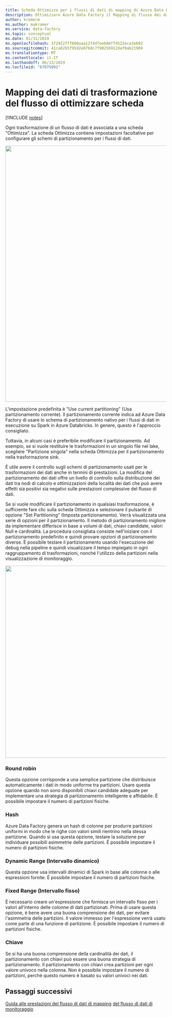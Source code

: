 ```yaml
---
title: Scheda Ottimizza per i flussi di dati di mapping di Azure Data Factory
description: Ottimizzare Azure Data Factory il Mapping di flusso dei dati usando la scheda ottimizzare con le impostazioni della partizione
author: kromerm
ms.author: makromer
ms.service: data-factory
ms.topic: conceptual
ms.date: 01/31/2019
ms.openlocfilehash: 372922fff600aaa12fddfeeb86ff4522eca3e602
ms.sourcegitcommit: 41ca82b5f95d2e07b0c7f9025b912daf0ab21909
ms.translationtype: MT
ms.contentlocale: it-IT
ms.lasthandoff: 06/13/2019
ms.locfileid: "67075091"
---
```

# <a name="mapping-data-flow-transformation-optimize-tab"></a>Mapping dei dati di trasformazione del flusso di ottimizzare scheda

[!INCLUDE [notes](../../includes/data-factory-data-flow-preview.md)]

Ogni trasformazione di un flusso di dati è associata a una scheda "Ottimizza". La scheda Ottimizza contiene impostazioni facoltative per configurare gli schemi di partizionamento per i flussi di dati.

<img src="media/data-flow/opt001.png" width="800">

L'impostazione predefinita è "Use current partitioning" (Usa partizionamento corrente). Il partizionamento corrente indica ad Azure Data Factory di usare lo schema di partizionamento nativo per i flussi di dati in esecuzione su Spark in Azure Databricks. In genere, questo è l'approccio consigliato.

Tuttavia, in alcuni casi è preferibile modificare il partizionamento. Ad esempio, se si vuole restituire le trasformazioni in un singolo file nel lake, scegliere "Partizione singola" nella scheda Ottimizza per il partizionamento nella trasformazione sink.

È utile avere il controllo sugli schemi di partizionamento usati per le trasformazioni dei dati anche in termini di prestazioni. La modifica del partizionamento dei dati offre un livello di controllo sulla distribuzione dei dati tra nodi di calcolo e ottimizzazioni della località dei dati che può avere effetti sia positivi sia negativi sulle prestazioni complessive del flusso di dati.

Se si vuole modificare il partizionamento in qualsiasi trasformazione, è sufficiente fare clic sulla scheda Ottimizza e selezionare il pulsante di opzione "Set Partitioning" (Imposta partizionamento). Verrà visualizzata una serie di opzioni per il partizionamento. Il metodo di partizionamento migliore da implementare differisce in base a volumi di dati, chiavi candidate, valori Null e cardinalità. La procedura consigliata consiste nell'iniziare con il partizionamento predefinito e quindi provare opzioni di partizionamento diverse. È possibile testare il partizionamento usando l'esecuzione del debug nella pipeline e quindi visualizzare il tempo impiegato in ogni raggruppamento di trasformazioni, nonché l'utilizzo della partizioni nella visualizzazione di monitoraggio.

<img src="media/data-flow/opt002.png" width="600">

### <a name="round-robin"></a>Round robin

Questa opzione corrisponde a una semplice partizione che distribuisce automaticamente i dati in modo uniforme tra partizioni. Usare questa opzione quando non sono disponibili chiavi candidate adeguate per implementare una strategia di partizionamento intelligente e affidabile. È possibile impostare il numero di partizioni fisiche.

### <a name="hash"></a>Hash

Azure Data Factory genera un hash di colonne per produrre partizioni uniformi in modo che le righe con valori simili rientrino nella stessa partizione. Quando si usa questa opzione, testare la soluzione per individuare possibili asimmetrie delle partizioni. È possibile impostare il numero di partizioni fisiche.

### <a name="dynamic-range"></a>Dynamic Range (Intervallo dinamico)

Questa opzione usa intervalli dinamici di Spark in base alle colonne o alle espressioni fornite. È possibile impostare il numero di partizioni fisiche. 

### <a name="fixed-range"></a>Fixed Range (Intervallo fisso)

È necessario creare un'espressione che fornisca un intervallo fisso per i valori all'interno delle colonne di dati partizionati. Prima di usare questa opzione, è bene avere una buona comprensione dei dati, per evitare l'asimmetria delle partizioni. Il valore immesso per l'espressione verrà usato come parte di una funzione di partizione. È possibile impostare il numero di partizioni fisiche.

### <a name="key"></a>Chiave

Se si ha una buona comprensione della cardinalità dei dati, il partizionamento con chiavi può essere una buona strategia di partizionamento. Il partizionamento con chiavi crea partizioni per ogni valore univoco nella colonna. Non è possibile impostare il numero di partizioni, perché questo numero è basato su valori univoci nei dati.

## <a name="next-steps"></a>Passaggi successivi

[Guida alle prestazioni del flusso di dati di mapping](concepts-data-flow-performance.md)
[del flusso di dati di monitoraggio](concepts-data-flow-monitoring.md)
